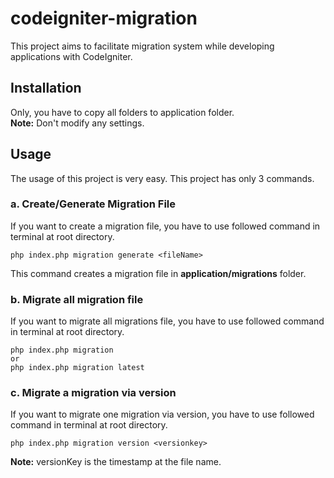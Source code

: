 # codeigniter-migration
This project aims to facilitate migration system while developing applications with CodeIgniter.

## Installation
Only, you have to copy all folders to application folder.<br />
**Note:** Don't modify any settings.

## Usage
The usage of this project is very easy. This project has only 3 commands.

### a. Create/Generate Migration File
If you want to create a migration file, you have to use followed command in terminal at root directory.
```
php index.php migration generate <fileName>
```
This command creates a migration file in **application/migrations** folder.

### b. Migrate all migration file
If you want to migrate all migrations file, you have to use followed command in terminal at root directory.
```
php index.php migration
or
php index.php migration latest
```

### c. Migrate a migration via **version**
If you want to migrate one migration via version, you have to use followed command in terminal at root directory.
```
php index.php migration version <versionkey>
```
**Note:** versionKey is the timestamp at the file name. 
